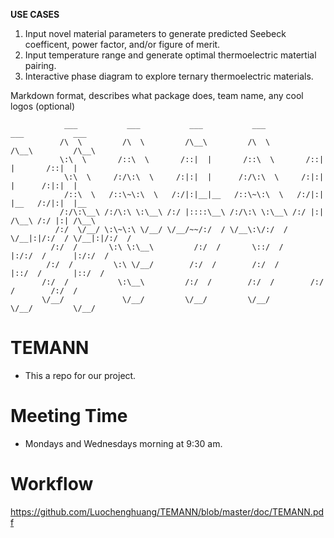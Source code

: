 **USE CASES**

1. Input novel material parameters to generate predicted Seebeck coefficent, power factor, and/or figure of merit.
2. Input temperature range and generate optimal thermoelectric matertial pairing.
3. Interactive phase diagram to explore ternary thermoelectric materials. 


Markdown format, describes what package does, team name, any cool logos (optional)

                ___           ___           ___           ___           ___           ___     
               /\  \         /\  \         /\__\         /\  \         /\__\         /\__\    
               \:\  \       /::\  \       /::|  |       /::\  \       /::|  |       /::|  |   
                \:\  \     /:/\:\  \     /:|:|  |      /:/\:\  \     /:|:|  |      /:|:|  |   
                /::\  \   /::\~\:\  \   /:/|:|__|__   /::\~\:\  \   /:/|:|  |__   /:/|:|  |__ 
               /:/\:\__\ /:/\:\ \:\__\ /:/ |::::\__\ /:/\:\ \:\__\ /:/ |:| /\__\ /:/ |:| /\__\
              /:/  \/__/ \:\~\:\ \/__/ \/__/~~/:/  / \/__\:\/:/  / \/__|:|/:/  / \/__|:|/:/  /
             /:/  /       \:\ \:\__\         /:/  /       \::/  /      |:/:/  /      |:/:/  / 
            /:/  /         \:\ \/__/        /:/  /        /:/  /       |::/  /       |::/  /  
           /:/  /           \:\__\         /:/  /        /:/  /        /:/  /        /:/  /   
           \/__/             \/__/         \/__/         \/__/         \/__/         \/__/    
                   
# TEMANN
* This a repo for our project.

# Meeting Time
* Mondays and Wednesdays morning at 9:30 am.

# Workflow

https://github.com/Luochenghuang/TEMANN/blob/master/doc/TEMANN.pdf




